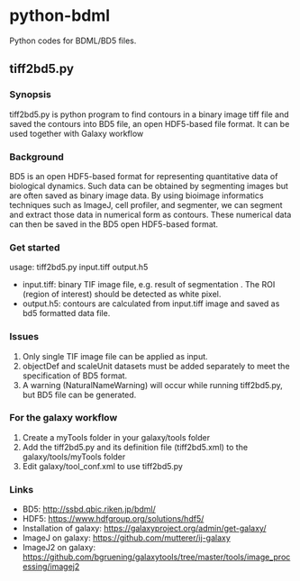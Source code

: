 # python-bdml
Python codes for BDML/BD5 files.

## tiff2bd5.py
### Synopsis
tiff2bd5.py is python program to find contours in a binary image tiff file and saved the contours into BD5 file, an open HDF5-based file format. It can be used together with Galaxy workflow

### Background
BD5 is an open HDF5-based format for representing quantitative data of biological dynamics. Such data can be obtained by segmenting images but are often saved as binary image data. By using bioimage informatics techniques such as ImageJ, cell profiler, and segmenter, we can segment and extract those data in numerical form as contours. These numerical data can then be saved in the BD5 open HDF5-based format.

### Get started
usage: tiff2bd5.py input.tiff output.h5
- input.tiff: binary TIF image file, e.g. result of segmentation . The ROI (region of interest) should be detected as white pixel.
- output.h5: contours are calculated from input.tiff image and saved as bd5 formatted data file. 

### Issues
1. Only single TIF image file can be applied as input.
2. objectDef and scaleUnit datasets must be added separately to meet the specification of BD5 format.
3. A warning (NaturalNameWarning) will occur while running tiff2bd5.py, but BD5 file can be generated.

### For the galaxy workflow
1. Create a myTools folder in your galaxy/tools folder
2. Add the tiff2bd5.py and its definition file (tiff2bd5.xml) to the galaxy/tools/myTools folder
3. Edit galaxy/tool_conf.xml to use tiff2bd5.py

### Links
-	BD5: http://ssbd.qbic.riken.jp/bdml/
-	HDF5: https://www.hdfgroup.org/solutions/hdf5/
-	Installation of galaxy: https://galaxyproject.org/admin/get-galaxy/
-	ImageJ on galaxy: https://github.com/mutterer/ij-galaxy
-	ImageJ2 on galaxy: https://github.com/bgruening/galaxytools/tree/master/tools/image_processing/imagej2

